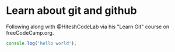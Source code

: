 # Learn about git and github

Following along with @HiteshCodeLab via his "Learn Git" course on freeCodeCamp.org.

```javascript
console.log('hello world');